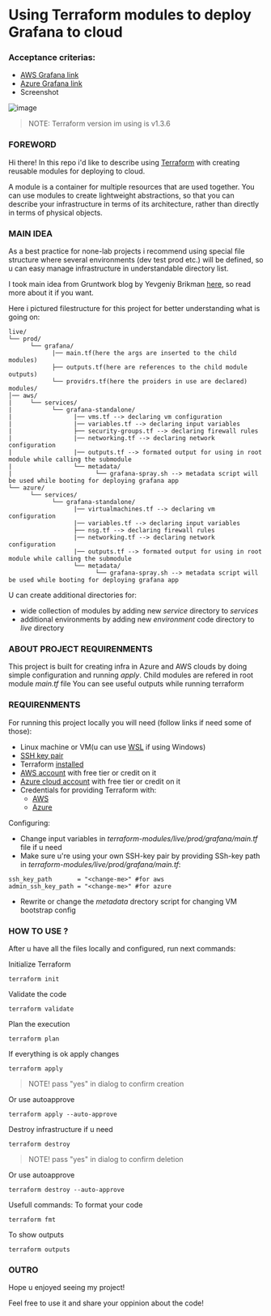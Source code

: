 # Using Terraform modules to deploy Grafana to cloud
### Acceptance criterias:
- [AWS Grafana link](http://54.93.163.55:3000)
- [Azure Grafana link](http://40.69.210.96:3000)
- Screenshot

![image](https://user-images.githubusercontent.com/109740456/209736566-3bf8bcda-31b8-4479-b187-4497499640ee.png)


>NOTE: Terraform version im using is  v1.3.6
### FOREWORD ###
Hi there!
In this repo i'd like to describe using [Terraform](https://www.terraform.io/) with creating reusable modules for deploying to cloud.

A module is a container for multiple resources that are used together. You can use modules to create lightweight abstractions, so that you can describe your infrastructure in terms of its architecture, rather than directly in terms of physical objects.

### MAIN IDEA ###
As a best practice for none-lab projects i recommend using special file structure where several environments (dev test prod etc.) will be defined, so u can easy manage infrastructure in understandable directory list.

I took main idea from Gruntwork blog by Yevgeniy Brikman [here](https://blog.gruntwork.io/how-to-create-reusable-infrastructure-with-terraform-modules-25526d65f73d), so read more about it if you want.

Here i pictured filestructure for this project for better understanding what is going on:
 
```
live/
└── prod/
      └── grafana/
            |── main.tf(here the args are inserted to the child modules)
            ├── outputs.tf(here are references to the child module outputs)
            └── providrs.tf(here the proiders in use are declared)
modules/
│── aws/
|     └── services/
|           └── grafana-standalone/
|                 |── vms.tf --> declaring vm configuration 
|                 |── variables.tf --> declaring input variables
|                 ├── security-groups.tf --> declaring firewall rules
|                 |── networking.tf --> declaring network configuration
|                 |── outputs.tf --> formated output for using in root module while calling the submodule
|                 └── metadata/
|                       └── grafana-spray.sh --> metadata script will be used while booting for deploying grafana app
└── azure/
      └── services/
            └── grafana-standalone/
                  |── virtualmachines.tf --> declaring vm configuration
                  |── variables.tf --> declaring input variables
                  ├── nsg.tf --> declaring firewall rules
                  |── networking.tf --> declaring network configuration
                  |── outputs.tf --> formated output for using in root module while calling the submodule
                  └── metadata/
                        └── grafana-spray.sh --> metadata script will be used while booting for deploying grafana app
```
U can create additional directories for:
  - wide collection of modules by adding new _service_ directory to _services_
  - additional environments by adding new _environment_ code directory to _live_ directory
  
### ABOUT PROJECT REQUIRENMENTS ###
This project is built for creating infra in Azure and AWS clouds by doing simple configuration and running _apply_.
Child modules are refered in root module _main.tf_ file
You can see useful outputs while running terraform
### REQUIRENMENTS ###
For running this project locally you will need (follow links if need some of those):
  - Linux machine or VM(u can use [WSL](https://learn.microsoft.com/en-us/windows/wsl/install) if using Windows)
  - [SSH key pair](https://www.ssh.com/academy/ssh/keygen)
  - Terraform [installed](https://developer.hashicorp.com/terraform/tutorials/aws-get-started/install-cli)
  - [AWS account](https://portal.aws.amazon.com/billing/signup#/start/email) with free tier or credit on it
  - [Azure cloud account](https://azure.microsoft.com/en-us/free/) with free tier or credit on it
  - Credentials for providing Terraform with:
    - [AWS](https://registry.terraform.io/providers/hashicorp/azurerm/latest/docs/guides/service_principal_client_secret)
    - [Azure](https://registry.terraform.io/providers/hashicorp/aws/latest/docs)
    
Configuring:
  - Change input variables in _terraform-modules/live/prod/grafana/main.tf_ file if u need
  - Make sure u're using your own SSH-key pair by providing SSh-key path in _terraform-modules/live/prod/grafana/main.tf_:
  ```
  ssh_key_path       = "<change-me>" #for aws
  admin_ssh_key_path = "<change-me>" #for azure
  ```
  - Rewrite or change the _metadata_ drectory script for changing VM bootstrap config
  
### HOW TO USE ? ###
After u have all the files locally and configured, run next commands:

Initialize Terraform
```
terraform init
```
Validate the code
```
terraform validate
```
Plan the execution
```
terraform plan
```
If everything is ok apply changes
```
terraform apply
```
> NOTE! pass "yes" in dialog to confirm creation

Or use autoapprove
```
terraform apply --auto-approve
```
Destroy infrastructure if u need
```
terraform destroy
```
> NOTE! pass "yes" in dialog to confirm deletion

Or use autoapprove
```
terraform destroy --auto-approve
```
Usefull commands:
To format your code
```
terraform fmt
```
To show outputs
```
terraform outputs
```
### OUTRO ###
Hope u enjoyed seeing my project!

Feel free to use it and share your oppinion about the code!
